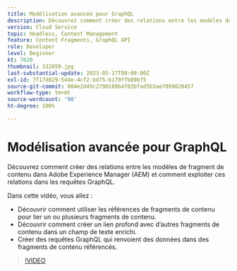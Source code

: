 ```yaml
---
title: Modélisation avancée pour GraphQL
description: Découvrez comment créer des relations entre les modèles de fragment de contenu dans Adobe Experience Manager (AEM) et comment exploiter ces relations dans les requêtes GraphQL.
version: Cloud Service
topic: Headless, Content Management
feature: Content Fragments, GraphQL API
role: Developer
level: Beginner
kt: 7620
thumbnail: 332859.jpg
last-substantial-update: 2023-05-17T00:00:00Z
exl-id: 7f17d829-544e-4cf2-bd75-b179ffb89bf5
source-git-commit: 084e2d49c2790188b4f02bfad5b3ae7099820457
workflow-type: tm+mt
source-wordcount: '98'
ht-degree: 100%

---
```


# Modélisation avancée pour GraphQL

Découvrez comment créer des relations entre les modèles de fragment de contenu dans Adobe Experience Manager (AEM) et comment exploiter ces relations dans les requêtes GraphQL.

Dans cette vidéo, vous allez :

+ Découvrir comment utiliser les références de fragments de contenu pour lier un ou plusieurs fragments de contenu.
+ Découvrir comment créer un lien profond avec d’autres fragments de contenu dans un champ de texte enrichi.
+ Créer des requêtes GraphQL qui renvoient des données dans des fragments de contenu référencés.

>[!VIDEO](https://video.tv.adobe.com/v/332859?quality=12&learn=on)
